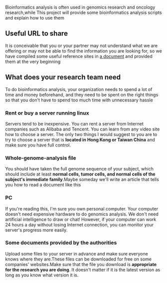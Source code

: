 Bioinformatics analysis is often used in genomics research and oncology research,while This project will provide some bioinformatics analysis scripts and explain how to use them
## Useful URL to share
It is conceivable that you or your partner may not understand what we are offering or may not be able to find the information you are looking for, so we have compiled some useful reference sites in [a document](https://github.com/LelouchLiLucifer/Cookbook_of_Bioinformatic/blob/main/doc/some%20useful%20weblink) and provided them at the very beginning

## What does your research team need
To do bioinformatics analysis, your organization needs to spend a lot of time and money beforehand, and they need to be spent on the right things so that you don't have to spend too much time with unnecessary hassle
### Rent or buy a server running linux
Servers tend to be inexpensive. You can rent a server from Internet companies such as Alibaba and Tencent. You can learn from any video site how to choose a server. The only two things I would suggest to you are to try to choose a server that is **located in Hong Kong or Taiwan China** and make sure you have full control.
### Whole-genome-analysis file
You should have taken the full genome sequence of your subject, which should include at least **normal cells, tumor cells, and normal cells of the subject's immediate family**.Maybe someday we'll write an article that tells you how to read a document like this
### PC
If you're reading this, I'm sure you own personal computer. Your computer doesn't need expensive hardware to do genomics analysis. We don't need artificial intelligence to draw or chat! However, if your computer can work 24 hours a day without losing Internet connection, you can monitor your server's progress more easily.
### Some documents provided by the authorities
Upload some files to your server in advance and make sure everyone knows where they are.These files can be downloaded for free on some companies' websites.Make sure that the file you download is **appropriate for the research you are doing**. It doesn't matter if it is the latest version as long as you know what version it is.
